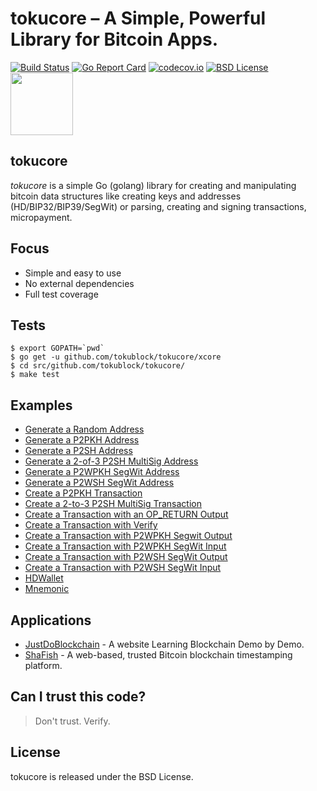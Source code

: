 # tokucore – A Simple, Powerful Library for Bitcoin Apps.

[![Build Status](https://travis-ci.org/tokublock/tokucore.png)](https://travis-ci.org/tokublock/tokucore) [![Go Report Card](https://goreportcard.com/badge/github.com/tokublock/tokucore)](https://goreportcard.com/report/github.com/tokublock/tokucore) [![codecov.io](https://codecov.io/gh/tokublock/tokucore/graphs/badge.svg)](https://codecov.io/gh/tokublock/tokucore/branch/master) [![BSD License](http://img.shields.io/badge/license-BSD-blue.svg?style=flat)](LICENSE) <img src="http://segwit.co/static/public/images/logo.png" width="100">


## tokucore

*tokucore* is a simple Go (golang) library for creating and manipulating bitcoin data structures like creating keys and addresses (HD/BIP32/BIP39/SegWit) or parsing, creating and signing transactions, micropayment.

## Focus

* Simple and easy to use
* No external dependencies
* Full test coverage

## Tests

```
$ export GOPATH=`pwd`
$ go get -u github.com/tokublock/tokucore/xcore
$ cd src/github.com/tokublock/tokucore/
$ make test
```

## Examples

- [Generate a Random Address](examples/address_rand.go)
- [Generate a P2PKH Address](examples/address_p2pkh.go)
- [Generate a P2SH Address](examples/address_p2sh.go)
- [Generate a 2-of-3 P2SH MultiSig Address](examples/address_multisig.go)
- [Generate a P2WPKH SegWit Address](examples/address_p2wpkh.go)
- [Generate a P2WSH  SegWit Address](examples/address_p2wsh.go)
- [Create a P2PKH Transaction](examples/transaction_p2pkh.go)
- [Create a 2-to-3 P2SH MultiSig Transaction](examples/transaction_multisig.go)
- [Create a Transaction with an OP_RETURN Output](examples/transaction_opreturn.go)
- [Create a Transaction with Verify](examples/transaction_p2pkh.go)
- [Create a Transaction with P2WPKH Segwit Output](examples/transaction_p2wpkh.go)
- [Create a Transaction with P2WPKH SegWit Input](examples/transaction_p2wpkh.go)
- [Create a Transaction with P2WSH  SegWit Output](examples/transaction_p2wsh.go)
- [Create a Transaction with P2WSH  SegWit Input](examples/transaction_p2wsh.go)
- [HDWallet](examples/hdwallet.go)
- [Mnemonic](examples/bip39.go)

## Applications

- [JustDoBlockchain](https://justdoblockchain.com) - A website Learning Blockchain Demo by Demo.
- [ShaFish](https://shafish.com) - A web-based, trusted Bitcoin blockchain timestamping platform.

## Can I trust this code?
> Don't trust. Verify.

## License

tokucore is released under the BSD License.

